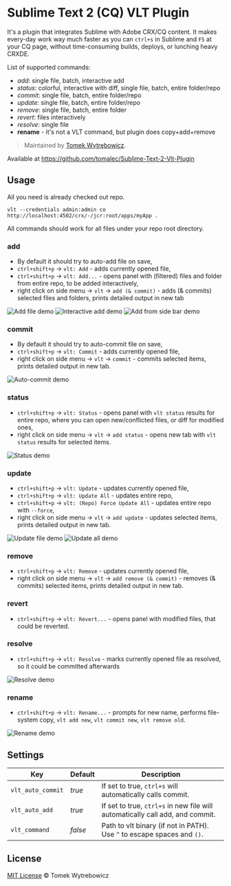 # Sublime Text 2 (CQ) VLT Plugin

It's a plugin that integrates Sublime with Adobe CRX/CQ content.
It makes every-day work way much faster as you can `ctrl+s` in Sublime and `F5` at your CQ page, without time-consuming builds, deploys, or lunching heavy CRXDE.

List of supported commands:

- *add*: single file, batch, interactive add
- *status*: colorful, interactive with diff, single file, batch, entire folder/repo
- *commit*: single file, batch, entire folder/repo
- *update*: single file, batch, entire folder/repo
- *remove*: single file, batch, entire folder
- *revert*: files interactively
- *resolve*: single file
- **rename** - it's not a VLT command, but plugin does copy+add+remove



> Maintained by [Tomek Wytrębowicz](https://github.com/tomalec).

Available at https://github.com/tomalec/Sublime-Text-2-Vlt-Plugin

## Usage

All you need is already checked out repo. 

    vlt --credentials admin:admin co http://localhost:4502/crx/-/jcr:root/apps/myApp .

All commands should work for all files under your repo root directory.

### add

 * By default it should try to auto-add file on save,
 * `ctrl+shift+p` -> `vlt: Add` - adds currently opened file,
 * `ctrl+shift+p` -> `vlt: Add...` - opens panel with (filtered) files and folder from entire repo, to be added interactively,
 * right click on side menu -> `vlt` -> `add (& commit)` - adds (& commits) selected files and folders, prints detailed output in new tab

![Add file demo](http://tomalec.github.io/Sublime-Text-2-Vlt-Plugin/demo/images/add.gif)
![Interactive add demo](http://tomalec.github.io/Sublime-Text-2-Vlt-Plugin/demo/images/add...gif)
![Add from side bar demo](http://tomalec.github.io/Sublime-Text-2-Vlt-Plugin/demo/images/add-side.gif)


### commit

 * By default it should try to auto-commit file on save,
 * `ctrl+shift+p` -> `vlt: Commit` - adds currently opened file,
 * right click on side menu -> `vlt` -> `commit` - commits selected items, prints detailed output in new tab.

![Auto-commit demo](http://tomalec.github.io/Sublime-Text-2-Vlt-Plugin/demo/images/commit-auto.gif)

### status

 * `ctrl+shift+p` -> `vlt: Status` - opens panel with `vlt status` results for entire repo, where you can open new/conflicted files, or diff for modified ones,
 * right click on side menu -> `vlt` -> `add status` - opens new tab with `vlt status` results for selected items.

![Status demo](http://tomalec.github.io/Sublime-Text-2-Vlt-Plugin/demo/images/status.gif)

### update

 * `ctrl+shift+p` -> `vlt: Update` - updates currently opened file,
 * `ctrl+shift+p` -> `vlt: Update All` - updates entire repo,
 * `ctrl+shift+p` -> `vlt: (Repo) Force Update All` - updates entire repo with `--force`,
 * right click on side menu -> `vlt` -> `add update` - updates selected items, prints detailed output in new tab.

![Update file demo](http://tomalec.github.io/Sublime-Text-2-Vlt-Plugin/demo/images/update.gif)
![Update all demo](http://tomalec.github.io/Sublime-Text-2-Vlt-Plugin/demo/images/update-all.gif)

### remove

 * `ctrl+shift+p` -> `vlt: Remove` - updates currently opened file,
 * right click on side menu -> `vlt` -> `add remove (& commit)` - removes (& commits) selected items, prints detailed output in new tab.

### revert

 * `ctrl+shift+p` -> `vlt: Revert...` - opens panel with modified files, that could be reverted.

### resolve

 * `ctrl+shift+p` -> `vlt: Resolve` - marks currently opened file as resolved, so it could be committed afterwards

![Resolve demo](http://tomalec.github.io/Sublime-Text-2-Vlt-Plugin/demo/images/resolve.gif)

### rename

 * `ctrl+shift+p` -> `vlt: Rename...` - prompts for new name, performs file-system copy, `vlt add new`, `vlt commit new`, `vlt remove old`.

![Rename demo](http://tomalec.github.io/Sublime-Text-2-Vlt-Plugin/demo/images/rename.gif)


## Settings

Key  				| Default            | Description
---        			| ---                | ---
`vlt_auto_commit`   | *true*             | If set to true, `ctrl+s` will automatically calls commit.
`vlt_auto_add`      | *true*  	   		 | If set to true, `ctrl+s` in new file will automatically call add, and commit.
`vlt_command`       | *false*  	   		 | Path to vlt binary (if not in PATH). Use `^` to escape spaces and `()`.


## License

[MIT License](http://opensource.org/licenses/MIT) © Tomek Wytrebowicz